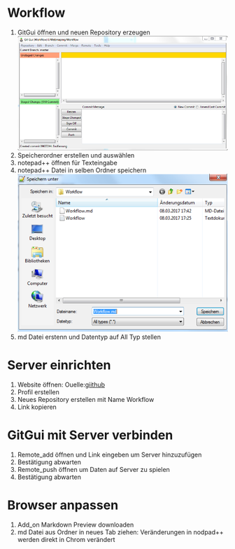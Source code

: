 # Workflow

1. GitGui öffnen und neuen Repository erzeugen
![GitGui](B2.PNG)   
1. Speicherordner erstellen und auswählen
1. notepad++ öffnen für Texteingabe
1. notepad++ Datei in selben Ordner speichern
![Speicherordner](Bild1.PNG)   
1. md Datei erstenn und Datentyp auf All Typ stellen

# Server einrichten

1. Website öffnen: Ouelle:[giithub](https://github.com/) 
1. Profil erstellen
1. Neues Repository erstellen mit Name Workflow
1. Link kopieren

# GitGui mit Server verbinden

1. Remote_add öffnen und Link eingeben um Server hinzuzufügen
1. Bestätigung abwarten
1. Remote_push öffnen um Daten auf Server zu spielen
1. Bestätigung abwarten

# Browser anpassen
1. Add_on Markdown Preview downloaden 
1. md Datei aus Ordner in neues Tab ziehen: Veränderungen in nodpad++ werden direkt in Chrom verändert
 
 
